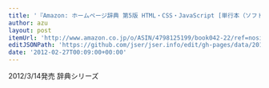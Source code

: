 ```yaml
---
title: '『Amazon: ホームページ辞典 第5版 HTML・CSS・JavaScript [単行本（ソフトカバー）]: 株式会社アンク』'
author: azu
layout: post
itemUrl: 'http://www.amazon.co.jp/o/ASIN/4798125199/book042-22/ref=nosim'
editJSONPath: 'https://github.com/jser/jser.info/edit/gh-pages/data/2012/02/index.json'
date: '2012-02-27T00:09:00+00:00'
---
```

2012/3/14発売
辞典シリーズ

